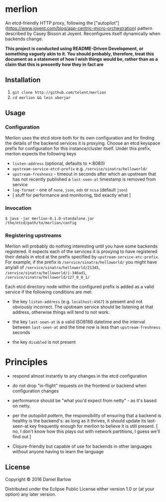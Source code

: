 # merlion

An etcd-friendly HTTP proxy, following the
["autopilot"]
(https://www.joyent.com/blog/app-centric-micro-orchestration) pattern
described by Casey Bisson at Joyent.  Reconfigures itself
dynamically when backends change.

**This project is conducted using README-Driven Development, or
something vaguely akin to it.  You should probably, therefore, treat
this document as a statement of how I wish things would be, rather
than as a claim that this is presently how they in fact are**


## Installation

1. `git clone http://github.com/telent/merlion`
1. `cd merlion && lein uberjar`

## Usage

### Configuration

Merlion uses the etcd store both for its own configuration and for
finding the details of the backend services it is proxying.  Choose an
etcd keyspace prefix for configuration for this instance/cluster
itself.  Under this prefix, merlion expects the following keys

* `listen-address` (optional, defaults to *:8080)
* `upstream-service-etcd-prefix` e.g. `/service/sinatra/helloworld/`
* `upstream-freshness` -  timeout in seconds after which an upstream that has not recently published a `last-seen-at` timestamp is removed from service
* `log-format` - one of `none`, `json`, `edn` or `ncsa` (default `json`)
* [ stuff for performance and monitoring, tbd exactly what ]

### Invocation

    $ java -jar merlion-0.1.0-standalone.jar /the/etcd/path/to/merlion/config


### Registering upstreams

Merlion will probably do nothing interesting until you have some backends registered.  It expects each of the services it is proxying to have registered their details in etcd at the prefix specified by `upstream-service-etc-prefix`.  For example, if the prefix is  `/service/sinatra/helloworld/` you might have any/all of `/service/sinatra/helloworld/21345`, `/service/sinatra/helloworld/i-346ad1`, `/service/sinatra/helloworld/127_0_0_1/`

Each etcd directory node within the configured prefix is added as a valid service if the following conditions are met:

* the key `listen-address` (e.g. `localhost:4567`) is present and not obviously incorrect.  The upstream service should be listening at that address, otherwise things will tend to not work.

* the key `last-seen-at` is a valid ISO8166 datetime and the interval between `last-seen-at` and the time now is less than  `upstream-freshness` seconds

* the key `disabled` is not present

# Principles

* respond almost instantly to any changes in the etcd configuration

* do not drop "in-flight" requests on the frontend or backend when
  configuration changes

* performance should be "what you'd expect from netty" - as it's based
  on netty.

* per the *autopilot pattern*, the responsibility of ensuring that a
  backend is healthy is the backend's: as long as it thrives, it
  should update its last-seen-at key frequently enough for merlion to
  believe it is still present. [ no, I don't know how this plays out
  with network partitions, I guess we'll find out ]

* Clojure-friendly but capable of use for backends in other languages
  without anyone having to learn the language



## License

Copyright © 2016 Daniel Barlow

Distributed under the Eclipse Public License either version 1.0 or (at
your option) any later version.

